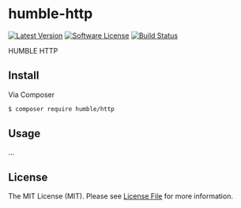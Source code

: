 # humble-http

[![Latest Version](https://img.shields.io/github/release/humblephp/humble-http.svg)](https://github.com/humblephp/humble-http/releases)
[![Software License](https://img.shields.io/badge/license-MIT-blue.svg)](LICENSE.md)
[![Build Status](https://api.travis-ci.org/humblephp/humble-http.svg?branch=master)](https://travis-ci.org/humblephp/humble-http)

HUMBLE HTTP

## Install

Via Composer

``` bash
$ composer require humble/http
```

## Usage

...

## License

The MIT License (MIT). Please see [License File](LICENSE.md) for more information.
